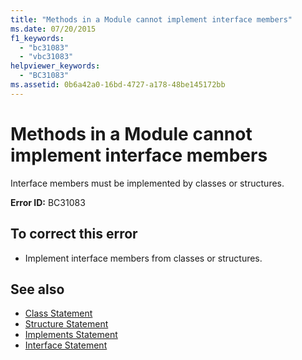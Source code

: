 ```yaml
---
title: "Methods in a Module cannot implement interface members"
ms.date: 07/20/2015
f1_keywords: 
  - "bc31083"
  - "vbc31083"
helpviewer_keywords: 
  - "BC31083"
ms.assetid: 0b6a42a0-16bd-4727-a178-48be145172bb
---
```

# Methods in a Module cannot implement interface members
Interface members must be implemented by classes or structures.  
  
 **Error ID:** BC31083  
  
## To correct this error  
  
- Implement interface members from classes or structures.  
  
## See also

- [Class Statement](../language-reference/statements/class-statement.md)
- [Structure Statement](../language-reference/statements/structure-statement.md)
- [Implements Statement](../language-reference/statements/implements-statement.md)
- [Interface Statement](../language-reference/statements/interface-statement.md)
